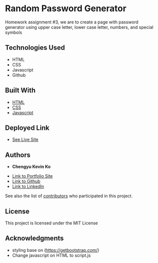 # Random Password Generator

Homework assignment #3, we are to create a page with password generator using upper case letter, lower case letter, numbers, and special symbols


## Technologies Used
- HTML
- CSS
- Javascript
- Github


## Built With

* [HTML](https://developer.mozilla.org/en-US/docs/Web/HTML)
* [CSS](https://developer.mozilla.org/en-US/docs/Web/CSS)
* [Javascript](https://developer.mozilla.org/en-US/docs/Web/JavaScript)

## Deployed Link

* [See Live Site](https://kokevin678.github.io/password_generator/)


## Authors

* **Chengyu Kevin Ko** 

- [Link to Portfolio Site](#)
- [Link to Github](https://github.com/kokevin678)
- [Link to LinkedIn](https://www.linkedin.com/)

See also the list of [contributors](https://github.com/your/project/contributors) who participated in this project.

## License

This project is licensed under the MIT License 

## Acknowledgments

* styling base on (https://getbootstrap.com/)
* Change javascript on HTML to script.js